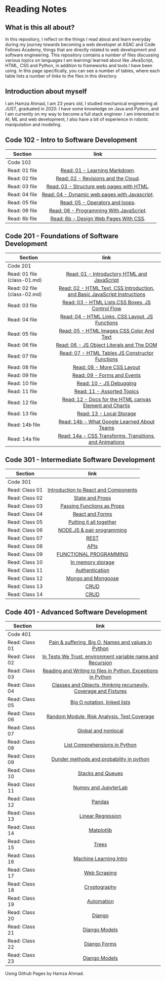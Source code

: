# Reading Notes

## What is this all about?

In this repository, I reflect on the things I read about and learn everyday during my journey towards becoming a web developer at ASAC and Code Fellows Academy, things that are directly related to web development and software engineering. This repository contains a number of files discussing various topics on languages I am learning/ learned about like JAvaScript, HTML, CSS and Python, in addition to frameworks and tools I have been using. In this page specifically, you can see a number of tables, where each table lists a number of links to the files in this directory.

## Introduction about myself

I am Hamza Ahmad, I am 23 years old, I studied mechanical engineering at JUST, graduated in 2020. I have some knowledge on Java and Python, and I am currently on my way to become a full stack engineer. I am interested in AI, ML and web development, I also have a bit of experience in robotic manipulation and modeling.

## Code 102 - Intro to Software Development

| Section       |                                                                link                                                                |
| ------------- | :--------------------------------------------------------------------------------------------------------------------------------: |
| Code 102      |                                                                                                                                    |
| Read: 01 file |                        [Read: 01 - Learning Markdown](https://hamzaahmad97.github.io/reading-notes/Read01).                        |
| Read: 02 file |                     [Read: 02 - Revisions and the Cloud](https://hamzaahmad97.github.io/reading-notes/Read02).                     |
| Read: 03 file |   [Read: 03 - Structure web pages with HTML](https://hamzaahmad97.github.io/reading-notes/Read03-structure_web_pages_with_HTML).   |
| Read: 04 file | [Read: 04 - Dynamic web pages with Javascript](https://hamzaahmad97.github.io/reading-notes/Read04_DynamicWebPagesWithJavaScript). |
| Read: 05 file |              [Read: 05 - Operators and loops](https://hamzaahmad97.github.io/reading-notes/Read05-OperatorsAndLoops).              |
| Read: 06 file |      [Read: 06 - Programming With JavaScript](https://hamzaahmad97.github.io/reading-notes/Read06_ProgrammingWithJavaScript).      |
| Read: 6b file |         [Read: 6b - Design Web Pages With CSS](https://hamzaahmad97.github.io/reading-notes/Read6b_DesignWebPagesWithCSS).         |

## Code 201 - Foundations of Software Development

| Section                     |                                                                         link                                                                          |
| --------------------------- | :---------------------------------------------------------------------------------------------------------------------------------------------------: |
| Code 201                    |                                                                                                                                                       |
| Read: 01 file (class-01.md) |                         [Read: 01 - Introductory HTML and JavaScript](https://hamzaahmad97.github.io/reading-notes/class-01)                          |
| Read: 02 file (class-02.md) |          [Read: 02 - HTML Text, CSS Introduction, and Basic JavaScript Instructions](https://hamzaahmad97.github.io/reading-notes/class-02)           |
| Read: 03 file               |        [Read: 03 - HTML Lists,CSS Boxes, JS Control Flow](https://hamzaahmad97.github.io/reading-notes/Read03-HTMLListsCSSBoxesJSControlFlow)         |
| Read: 04 file               |         [Read: 04 - HTML Links, CSS Layout, JS Functions](https://hamzaahmad97.github.io/reading-notes/Read04-HTMLLinksCSSLayoutJSFunctions)          |
| Read: 05 file               |              [Read: 05 - HTML Images CSS Color And Text](https://hamzaahmad97.github.io/reading-notes/Read05-HTMLImagesCSSColorAndText)               |
| Read: 06 file               |                [Read: 06 - JS Object Literals and The DOM](https://hamzaahmad97.github.io/reading-notes/Read06-JSObjectLiteralsTheDOM)                |
| Read: 07 file               |        [Read: 07 - HTML Tables JS Constructor Functions](https://hamzaahmad97.github.io/reading-notes/Read07-HTMLTablesJSConstructorFunctions)        |
| Read: 08 file               |                            [Read: 08 - More CSS Layout](https://hamzaahmad97.github.io/reading-notes/Read08-MoreCSSLayout)                            |
| Read: 09 file               |                           [Read: 09 - Forms and Events](https://hamzaahmad97.github.io/reading-notes/Read09-FormsandEvents)                           |
| Read: 10 file               |                              [Read: 10 - JS Debugging](https://hamzaahmad97.github.io/reading-notes/Read10-JSDebugging)                               |
| Read: 11 file               |                           [Read: 11 - Assorted Topics](https://hamzaahmad97.github.io/reading-notes/Read11-AssortedTopics)                            |
| Read: 12 file               | [Read: 12 - Docs for the HTML canvas Element and Chartjs](https://hamzaahmad97.github.io/reading-notes/Read12-DocsfortheHTMLcanvasElementAndChartjs)  |
| Read: 13 file               |                             [Read: 13 - Local Storage](https://hamzaahmad97.github.io/reading-notes/Read13-LocalStorage)                              |
| Read: 14b file              |            [Read: 14b - What Google Learned About Teams](https://hamzaahmad97.github.io/reading-notes/Read14b-WhatGoogleLearnedAboutTeams)            |
| Read: 14a file              | [Read: 14a - CSS Transforms, Transitions, and Animations](https://hamzaahmad97.github.io/reading-notes/Read14a-CSSTransformsTransitionsandAnimations) |

## Code 301 - Intermediate Software Development

| Section        |                                                link                                                |
| -------------- | :------------------------------------------------------------------------------------------------: |
| Code 301       |                                                                                                    |
| Read: Class 01 | [Introduction to React and Components](https://hamzaahmad97.github.io/reading-notes/Read-Class-01) |
| Read: Class 02 |           [State and Props](https://hamzaahmad97.github.io/reading-notes/Read-Class-02)            |
| Read: Class 03 |      [Passing Functions as Props](https://hamzaahmad97.github.io/reading-notes/Read-Class-03)      |
| Read: Class 04 |           [React and Forms](https://hamzaahmad97.github.io/reading-notes/Read-Class-04)            |
| Read: Class 05 |       [Putting it all together](https://hamzaahmad97.github.io/reading-notes/Read-Class-05)        |
| Read: Class 06 |      [NODE.JS & pair programming](https://hamzaahmad97.github.io/reading-notes/Read-Class-06)      |
| Read: Class 07 |                 [REST](https://hamzaahmad97.github.io/reading-notes/Read-Class-07)                 |
| Read: Class 08 |                 [APIs](https://hamzaahmad97.github.io/reading-notes/Read-Class-08)                 |
| Read: Class 09 |        [FUNCTIONAL PROGRAMMING](https://hamzaahmad97.github.io/reading-notes/Read-Class-09)        |
| Read: Class 10 |          [In memory storage](https://hamzaahmad97.github.io/reading-notes/Read-Class-10)           |
| Read: Class 11 |            [Authentication](https://hamzaahmad97.github.io/reading-notes/Read-Class-11)            |
| Read: Class 12 |          [Mongo and Mongoose](https://hamzaahmad97.github.io/reading-notes/Read-Class-12)          |
| Read: Class 13 |                 [CRUD](https://hamzaahmad97.github.io/reading-notes/Read-Class-13)                 |
| Read: Class 14 |                 [CRUD](https://hamzaahmad97.github.io/reading-notes/Read-Class-14)                 |

## Code 401 - Advanced Software Development

| Section        |                                                             link                                                             |
| -------------- | :--------------------------------------------------------------------------------------------------------------------------: |
| Code 401       |                                                                                                                              |
| Read: Class 01 |       [Pain & suffering, Big O, Names and values in Python ](https://hamzaahmad97.github.io/reading-notes/Read-01-401)       |
| Read: Class 02 |    [In Tests We Trust, environment variable name and Recursion](https://hamzaahmad97.github.io/reading-notes/Read-02-401)    |
| Read: Class 03 |   [Reading and Writing to files in Python, Exceptions in Python](https://hamzaahmad97.github.io/reading-notes/Read-03-401)   |
| Read: Class 04 | [Classes and Objects, thinknig recursevily, Coverage and Fixtures](https://hamzaahmad97.github.io/reading-notes/Read-04-401) |
| Read: Class 05 |                   [Big O notation, linked lists](https://hamzaahmad97.github.io/reading-notes/Read-05-401)                   |
| Read: Class 06 |           [Random Module, Risk Analysis, Test Coverage](https://hamzaahmad97.github.io/reading-notes/Read-06-401)            |
| Read: Class 07 |                       [Global and nonlocal](https://hamzaahmad97.github.io/reading-notes/Read-07-401)                        |
| Read: Class 08 |                  [List Comprehensions in Python](https://hamzaahmad97.github.io/reading-notes/Read-08-401)                   |
| Read: Class 09 |             [Dunder methods and probability in python](https://hamzaahmad97.github.io/reading-notes/Read-09-401)             |
| Read: Class 10 |                        [Stacks and Queues](https://hamzaahmad97.github.io/reading-notes/Read-10-401)                         |
| Read: Class 11 |                       [Numpy and JupyterLab](https://hamzaahmad97.github.io/reading-notes/Read-11-401)                       |
| Read: Class 12 |                              [Pandas](https://hamzaahmad97.github.io/reading-notes/Read-12-401)                              |
| Read: Class 13 |                        [Linear Regression](https://hamzaahmad97.github.io/reading-notes/Read-13-401)                         |
| Read: Class 14 |                        [Matplotlib](https://hamzaahmad97.github.io/reading-notes/Read-14-401)                         |
| Read: Class 15 |                        [Trees](https://hamzaahmad97.github.io/reading-notes/Read-15-401)                         |
| Read: Class 16 |                        [Machine Learning Intro](https://hamzaahmad97.github.io/reading-notes/Read-16-401)                         |
| Read: Class 17 |                        [Web Scraping](https://hamzaahmad97.github.io/reading-notes/Read-17-401)                         |
| Read: Class 18 |                        [Cryptography](https://hamzaahmad97.github.io/reading-notes/Read-18-401)                         |
| Read: Class 19 |                        [Automation](https://hamzaahmad97.github.io/reading-notes/Read-19-401)                         |
| Read: Class 20 |                        [Django](https://hamzaahmad97.github.io/reading-notes/Read-20-401)                         |
| Read: Class 21 |                        [Django Models](https://hamzaahmad97.github.io/reading-notes/Read-21-401)                         |
| Read: Class 22 |                        [Django Forms]()                         |
| Read: Class 23 |                        [Django Models](https://hamzaahmad97.github.io/reading-notes/Read-23-401)                         |

Using Github Pages by Hamza Ahmad.
